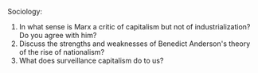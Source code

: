 Sociology:

1. In what sense is Marx a critic of capitalism but not of industrialization? Do you agree with him?
2. Discuss the strengths and weaknesses of Benedict Anderson's theory of the rise of nationalism?
3. What does surveillance capitalism do to us?
